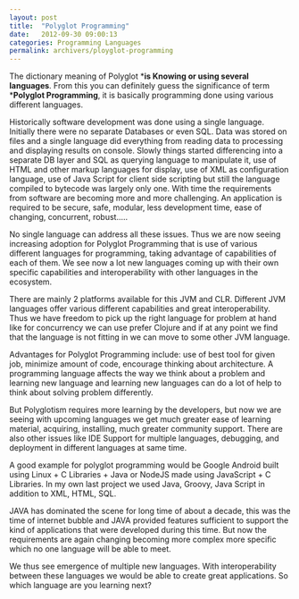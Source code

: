 ```yaml
---
layout: post
title:  "Polyglot Programming"
date:   2012-09-30 09:00:13
categories: Programming Languages
permalink: archivers/ployglot-programming
---
```


The dictionary meaning of Polyglot ***is Knowing or using several languages**. From this you can definitely guess the significance of term ***Polyglot Programming**, it is basically programming done using various different languages.

Historically software development was done using a single language. Initially there were no separate Databases or even SQL. Data was stored on files and a single language did everything from reading data to processing and displaying results on console. Slowly things started differencing into a separate DB layer and SQL as querying language to manipulate it, use of HTML and other markup languages for display, use of XML as configuration language, use of Java Script for client side scripting but still the language compiled to bytecode was largely only one. With time the requirements from software are becoming more and more challenging. An application is required to be secure, safe, modular, less development time, ease of changing, concurrent, robust.....

No single language can address all these issues. Thus we are now seeing increasing adoption for Polyglot Programming that is use of various different languages for programming, taking advantage of capabilities of each of them. We see now a lot new languages coming up with their own specific capabilities and interoperability with other languages in the ecosystem.

There are mainly 2 platforms available for this JVM and CLR. Different JVM languages offer various different capabilities and great interoperability. Thus we have freedom to pick up the right language for problem at hand like for concurrency we can use prefer Clojure and if at any point we find that the language is not fitting in we can move to some other JVM language.

Advantages for Polyglot Programming include: use of best tool for given job, minimize amount of code, encourage thinking about architecture. A programming language affects the way we think about a problem and learning new language and learning new languages can do a lot of help to think about solving problem differently.

But Polyglotism requires more learning by the developers, but now we are seeing with upcoming languages we get much greater ease of learning material, acquiring, installing, much greater community support. There are also other issues like IDE Support for multiple languages, debugging, and deployment in different languages at same time.

A good example for polyglot programming would be Google Android built using Linux + C Libraries + Java or NodeJS made using JavaScript + C Libraries. In my own last project we used Java, Groovy, Java Script in addition to XML, HTML, SQL.

JAVA has dominated the scene for long time of about a decade, this was the time of internet bubble and JAVA provided features sufficient to support the kind of applications that were developed during this time. But now the requirements are again changing becoming more complex more specific which no one language will be able to meet.

We thus see emergence of multiple new languages. With interoperability between these languages we would be able to create great applications. So which language are you learning next?
